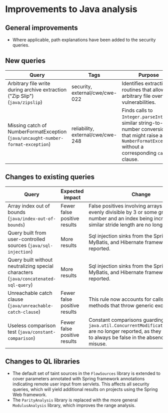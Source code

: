 # Improvements to Java analysis

## General improvements

* Where applicable, path explanations have been added to the security queries.

## New queries

| **Query**                   | **Tags**  | **Purpose**                                                        |
|-----------------------------|-----------|--------------------------------------------------------------------|
| Arbitrary file write during archive extraction ("Zip Slip") (`java/zipslip`) | security, external/cwe/cwe-022 | Identifies extraction routines that allow arbitrary file overwrite vulnerabilities. |
| Missing catch of NumberFormatException (`java/uncaught-number-format-exception`) | reliability, external/cwe/cwe-248 | Finds calls to `Integer.parseInt` and similar string-to-number conversions that might raise a `NumberFormatException` without a corresponding `catch`-clause. |

## Changes to existing queries

| **Query**                  | **Expected impact**    | **Change**                                                       |
|----------------------------|------------------------|------------------------------------------------------------------|
| Array index out of bounds (`java/index-out-of-bounds`) | Fewer false positive results | False positives involving arrays with a length evenly divisible by 3 or some greater number and an index being increased with a similar stride length are no longer reported. |
| Query built from user-controlled sources (`java/sql-injection`) | More results | Sql injection sinks from the Spring JDBC, MyBatis, and Hibernate frameworks are now reported. |
| Query built without neutralizing special characters (`java/concatenated-sql-query`) | More results | Sql injection sinks from the Spring JDBC, MyBatis, and Hibernate frameworks are now reported. |
| Unreachable catch clause (`java/unreachable-catch-clause`) | Fewer false positive results | This rule now accounts for calls to generic methods that throw generic exceptions. |
| Useless comparison test (`java/constant-comparison`) | Fewer false positive results | Constant comparisons guarding `java.util.ConcurrentModificationException` are no longer reported, as they are intended to always be false in the absence of API misuse. |

## Changes to QL libraries

* The default set of taint sources in the `FlowSources` library is extended to
  cover parameters annotated with Spring framework annotations indicating
  remote user input from servlets. This affects all security queries, which
  will yield additional results on projects using the Spring Web framework.
* The `ParityAnalysis` library is replaced with the more general `ModulusAnalysis` library, which improves the range analysis.

